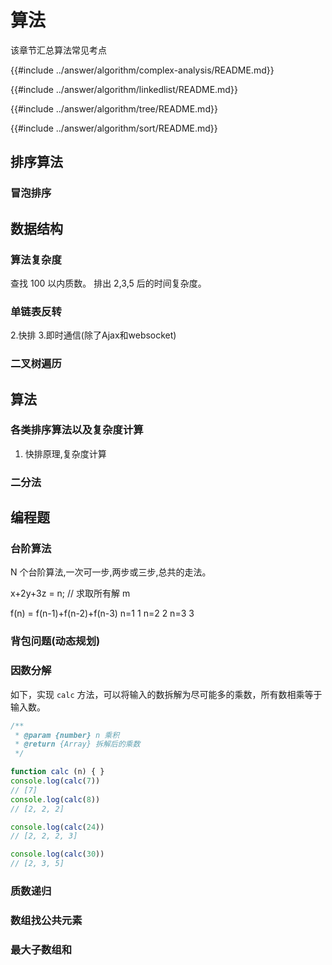 # 算法

该章节汇总算法常见考点

<!-- 复杂度分析 -->
{{#include ../answer/algorithm/complex-analysis/README.md}}

<!-- 链表 -->
{{#include ../answer/algorithm/linkedlist/README.md}}

<!-- 树 -->
{{#include ../answer/algorithm/tree/README.md}}

<!-- 排序 -->
{{#include ../answer/algorithm/sort/README.md}}

## 排序算法

### 冒泡排序

## 数据结构

### 算法复杂度

查找 100 以内质数。
排出 2,3,5 后的时间复杂度。

### 单链表反转

2.快排
3.即时通信(除了Ajax和websocket)

### 二叉树遍历

## 算法

### 各类排序算法以及复杂度计算

1. 快排原理,复杂度计算

### 二分法

## 编程题

### 台阶算法

N 个台阶算法,一次可一步,两步或三步,总共的走法。

x+2y+3z = n; // 求取所有解 m

f(n) = f(n-1)+f(n-2)+f(n-3)
n=1 1
n=2 2
n=3 3

### 背包问题(动态规划)

### 因数分解

如下，实现 `calc` 方法，可以将输入的数拆解为尽可能多的乘数，所有数相乘等于输入数。
```js
/**
 * @param {number} n 乘积
 * @return {Array} 拆解后的乘数
 */

function calc (n) { }
console.log(calc(7))
// [7]
console.log(calc(8))
// [2, 2, 2]

console.log(calc(24))
// [2, 2, 2, 3]

console.log(calc(30))
// [2, 3, 5]
```

### 质数递归

### 数组找公共元素

### 最大子数组和
